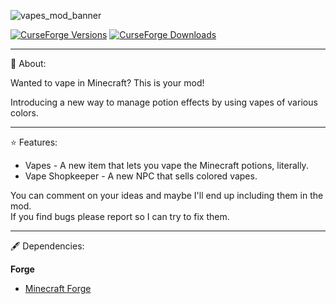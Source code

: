 ![vapes_mod_banner](https://github.com/user-attachments/assets/6a8d51b6-c2ac-4279-be42-1a38cae9fbff)

[![CurseForge Versions](https://cf.way2muchnoise.eu/versions/1253084.svg)](https://www.curseforge.com/minecraft/mc-mods/thedragons-vapes)
[![CurseForge Downloads](https://cf.way2muchnoise.eu/short_1253084_downloads.svg)](https://www.curseforge.com/minecraft/mc-mods/thedragons-vapes) 

---

📖 About:


Wanted to vape in Minecraft? This is your mod!

Introducing a new way to manage potion effects by using vapes of various colors.

---

⭐ Features:


- Vapes - A new item that lets you vape the Minecraft potions, literally.
- Vape Shopkeeper - A new NPC that sells colored vapes.

 You can comment on your ideas and maybe I'll end up including them in the mod.     
 If you find bugs please report so I can try to fix them.

 ---

🖋 Dependencies:

**Forge**

- [Minecraft Forge](https://files.minecraftforge.net/net/minecraftforge/forge/)

